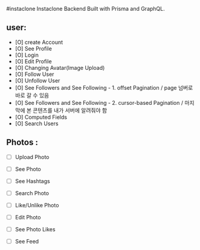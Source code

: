 #instaclone
Instaclone Backend Built with Prisma and GraphQL.

## user:

- [O] create Account
- [O] See Profile
- [O] Login
- [O] Edit Profile
- [O] Changing Avatar(Image Upload)
- [O] Follow User
- [O] Unfollow User
- [O] See Followers and See Following - 1. offset Pagination / page 넘버로 바로 갈 수 있음
- [O] See Followers and See Following - 2. cursor-based Pagination / 마지막에 본 콘텐츠를 내가 서버에 알려줘야 함
- [O] Computed Fields
- [O] Search Users

## Photos :

- [ ] Upload Photo
- [ ] See Photo
- [ ] See Hashtags
- [ ] Search Photo
- [ ] Like/Unlike Photo
- [ ] Edit Photo
- [ ] See Photo Likes
- [ ] See Feed



